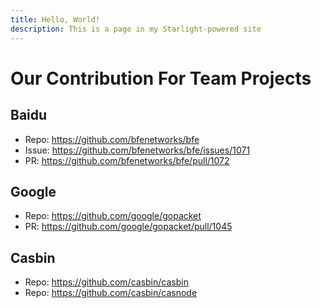 ```yaml
---
title: Hello, World!
description: This is a page in my Starlight-powered site
---
```


# Our Contribution For Team Projects

## Baidu

- Repo: <https://github.com/bfenetworks/bfe>
- Issue: <https://github.com/bfenetworks/bfe/issues/1071>
- PR: <https://github.com/bfenetworks/bfe/pull/1072>

## Google

- Repo: <https://github.com/google/gopacket>
- PR: <https://github.com/google/gopacket/pull/1045>

## Casbin

- Repo: <https://github.com/casbin/casbin>
- Repo: <https://github.com/casbin/casnode>
